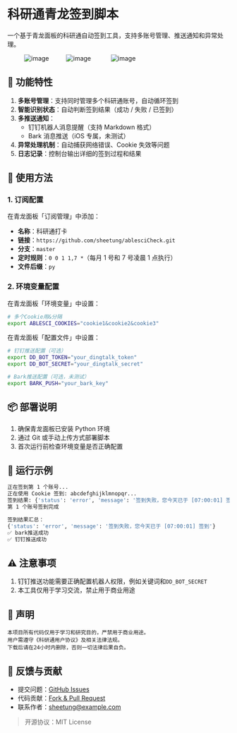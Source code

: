 # 科研通青龙签到脚本

一个基于青龙面板的科研通自动签到工具，支持多账号管理、推送通知和异常处理。

![img](data:image/svg+xml,%3csvg%20xmlns=%27http://www.w3.org/2000/svg%27%20version=%271.1%27%20width=%2738%27%20height=%2710%27/%3e)![image](https://img.shields.io/github/stars/sheetung/ablesciCheck)![img](data:image/svg+xml,%3csvg%20xmlns=%27http://www.w3.org/2000/svg%27%20version=%271.1%27%20width=%2739%27%20height=%2710%27/%3e)![image](https://img.shields.io/github/forks/sheetung/ablesciCheck)![img](data:image/svg+xml,%3csvg%20xmlns=%27http://www.w3.org/2000/svg%27%20version=%271.1%27%20width=%2745%27%20height=%2710%27/%3e)![image](https://img.shields.io/github/issues/sheetung/ablesciCheck)

## 🌟 功能特性

1. **多账号管理**：支持同时管理多个科研通账号，自动循环签到
2. **智能识别状态**：自动判断签到结果（成功 / 失败 / 已签到）
3. **多推送通知**：
   - 钉钉机器人消息提醒（支持 Markdown 格式）
   - Bark 消息推送（iOS 专属，未测试）
4. **异常处理机制**：自动捕获网络错误、Cookie 失效等问题
5. **日志记录**：控制台输出详细的签到过程和结果

## 🚀 使用方法

### 1. 订阅配置

在青龙面板「订阅管理」中添加：

- **名称**：科研通打卡
- **链接**：`https://github.com/sheetung/ablesciCheck.git`
- **分支**：`master`
- **定时规则**：`0 0 1 1,7 *`（每月 1 号和 7 号凌晨 1 点执行）
- **文件后缀**：`py`

### 2. 环境变量配置

在青龙面板「环境变量」中设置：

```bash
# 多个Cookie用&分隔
export ABLESCI_COOKIES="cookie1&cookie2&cookie3"
```

在青龙面板「配置文件」中设置：

```bash
# 钉钉推送配置（可选）
export DD_BOT_TOKEN="your_dingtalk_token"
export DD_BOT_SECRET="your_dingtalk_secret"

# Bark推送配置（可选，未测试）
export BARK_PUSH="your_bark_key"
```



## 📦 部署说明

1. 确保青龙面板已安装 Python 环境
2. 通过 Git 或手动上传方式部署脚本
3. 首次运行前检查环境变量是否正确配置

## 📝 运行示例

```bash
正在签到第 1 个账号...
正在使用 Cookie 签到: abcdefghijklmnopqr...
签到结果: {'status': 'error', 'message': '签到失败，您今天已于 [07:00:01] 签到'}
第 1 个账号签到完成

签到结果汇总：
{'status': 'error', 'message': '签到失败，您今天已于 [07:00:01] 签到'}
✅ bark推送成功
✅ 钉钉推送成功
```

## ⚠️ 注意事项

1. 钉钉推送功能需要正确配置机器人权限，例如关键词和`DD_BOT_SECRET`
2. 本工具仅用于学习交流，禁止用于商业用途

## 📜 声明

```plaintext
本项目所有代码仅用于学习和研究目的，严禁用于商业用途。
用户需遵守《科研通用户协议》及相关法律法规。
下载后请在24小时内删除，否则一切法律后果自负。
```

## 📢 反馈与贡献

- 提交问题：[GitHub Issues](https://github.com/sheetung/ablesciCheck/issues)
- 代码贡献：[Fork & Pull Request](https://github.com/sheetung/ablesciCheck/pulls)
- 联系作者：sheetung@example.com

> 开源协议：MIT License